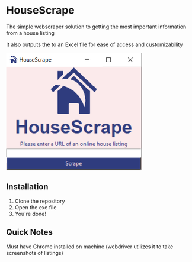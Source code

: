 # HouseScrape
The simple webscraper solution to getting the most important information from a house listing

It also outputs the to an Excel file for ease of access and customizability

![GUI Screenshot](resources/screenshot_UI.png)


## Installation
1. Clone the repository
2. Open the exe file
3. You're done!

## Quick Notes
Must have Chrome installed on machine (webdriver utilizes it to take screenshots of listings)
